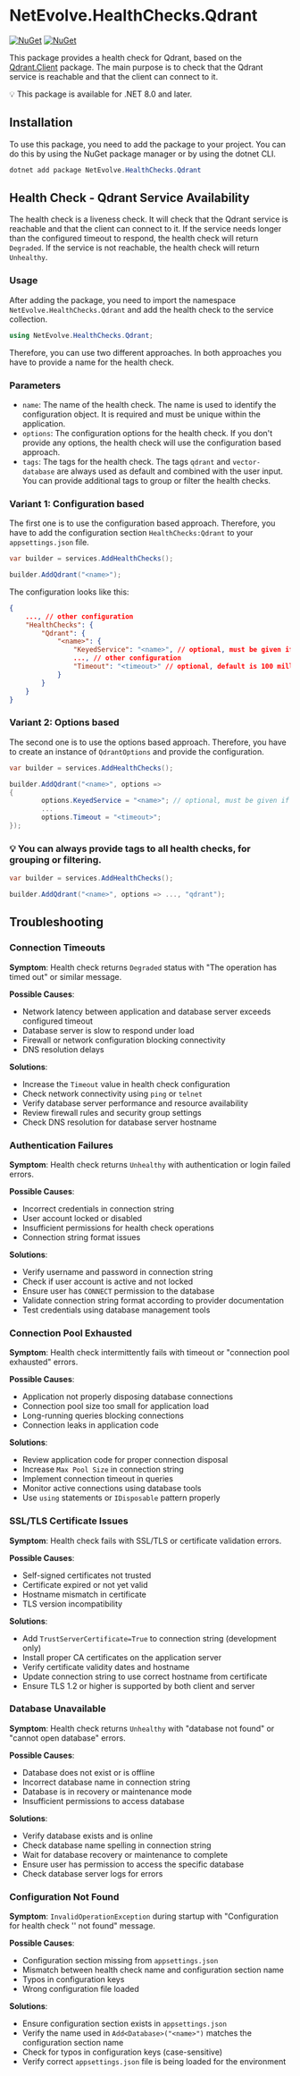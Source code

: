 # NetEvolve.HealthChecks.Qdrant

[![NuGet](https://img.shields.io/nuget/v/NetEvolve.HealthChecks.Qdrant?logo=nuget)](https://www.nuget.org/packages/NetEvolve.HealthChecks.Qdrant/)
[![NuGet](https://img.shields.io/nuget/dt/NetEvolve.HealthChecks.Qdrant?logo=nuget)](https://www.nuget.org/packages/NetEvolve.HealthChecks.Qdrant/)

This package provides a health check for Qdrant, based on the [Qdrant.Client](https://www.nuget.org/packages/Qdrant.Client/) package. The main purpose is to check that the Qdrant service is reachable and that the client can connect to it.

:bulb: This package is available for .NET 8.0 and later.

## Installation
To use this package, you need to add the package to your project. You can do this by using the NuGet package manager or by using the dotnet CLI.
```powershell
dotnet add package NetEvolve.HealthChecks.Qdrant
```

## Health Check - Qdrant Service Availability
The health check is a liveness check. It will check that the Qdrant service is reachable and that the client can connect to it. If the service needs longer than the configured timeout to respond, the health check will return `Degraded`. If the service is not reachable, the health check will return `Unhealthy`.

### Usage
After adding the package, you need to import the namespace `NetEvolve.HealthChecks.Qdrant` and add the health check to the service collection.
```csharp
using NetEvolve.HealthChecks.Qdrant;
```
Therefore, you can use two different approaches. In both approaches you have to provide a name for the health check.

### Parameters
- `name`: The name of the health check. The name is used to identify the configuration object. It is required and must be unique within the application.
- `options`: The configuration options for the health check. If you don't provide any options, the health check will use the configuration based approach.
- `tags`: The tags for the health check. The tags `qdrant` and `vector-database` are always used as default and combined with the user input. You can provide additional tags to group or filter the health checks.

### Variant 1: Configuration based
The first one is to use the configuration based approach. Therefore, you have to add the configuration section `HealthChecks:Qdrant` to your `appsettings.json` file.
```csharp
var builder = services.AddHealthChecks();

builder.AddQdrant("<name>");
```

The configuration looks like this:
```json
{
    ..., // other configuration
    "HealthChecks": {
        "Qdrant": {
            "<name>": {
                "KeyedService": "<name>", // optional, must be given if you want to access a keyed service
                ..., // other configuration
                "Timeout": "<timeout>" // optional, default is 100 milliseconds
            }
        }
    }
}
```

### Variant 2: Options based
The second one is to use the options based approach. Therefore, you have to create an instance of `QdrantOptions` and provide the configuration.
```csharp
var builder = services.AddHealthChecks();

builder.AddQdrant("<name>", options =>
{
        options.KeyedService = "<name>"; // optional, must be given if you want to access a keyed service
        ...
        options.Timeout = "<timeout>";
});
```

### :bulb: You can always provide tags to all health checks, for grouping or filtering.

```csharp
var builder = services.AddHealthChecks();

builder.AddQdrant("<name>", options => ..., "qdrant");
```

## Troubleshooting

### Connection Timeouts

**Symptom**: Health check returns `Degraded` status with "The operation has timed out" or similar message.

**Possible Causes**:
- Network latency between application and database server exceeds configured timeout
- Database server is slow to respond under load
- Firewall or network configuration blocking connectivity
- DNS resolution delays

**Solutions**:
- Increase the `Timeout` value in health check configuration
- Check network connectivity using `ping` or `telnet`
- Verify database server performance and resource availability
- Review firewall rules and security group settings
- Check DNS resolution for database server hostname

### Authentication Failures

**Symptom**: Health check returns `Unhealthy` with authentication or login failed errors.

**Possible Causes**:
- Incorrect credentials in connection string
- User account locked or disabled
- Insufficient permissions for health check operations
- Connection string format issues

**Solutions**:
- Verify username and password in connection string
- Check if user account is active and not locked
- Ensure user has `CONNECT` permission to the database
- Validate connection string format according to provider documentation
- Test credentials using database management tools

### Connection Pool Exhausted

**Symptom**: Health check intermittently fails with timeout or "connection pool exhausted" errors.

**Possible Causes**:
- Application not properly disposing database connections
- Connection pool size too small for application load
- Long-running queries blocking connections
- Connection leaks in application code

**Solutions**:
- Review application code for proper connection disposal
- Increase `Max Pool Size` in connection string
- Implement connection timeout in queries
- Monitor active connections using database tools
- Use `using` statements or `IDisposable` pattern properly

### SSL/TLS Certificate Issues

**Symptom**: Health check fails with SSL/TLS or certificate validation errors.

**Possible Causes**:
- Self-signed certificates not trusted
- Certificate expired or not yet valid
- Hostname mismatch in certificate
- TLS version incompatibility

**Solutions**:
- Add `TrustServerCertificate=True` to connection string (development only)
- Install proper CA certificates on the application server
- Verify certificate validity dates and hostname
- Update connection string to use correct hostname from certificate
- Ensure TLS 1.2 or higher is supported by both client and server

### Database Unavailable

**Symptom**: Health check returns `Unhealthy` with "database not found" or "cannot open database" errors.

**Possible Causes**:
- Database does not exist or is offline
- Incorrect database name in connection string
- Database is in recovery or maintenance mode
- Insufficient permissions to access database

**Solutions**:
- Verify database exists and is online
- Check database name spelling in connection string
- Wait for database recovery or maintenance to complete
- Ensure user has permission to access the specific database
- Check database server logs for errors

### Configuration Not Found

**Symptom**: `InvalidOperationException` during startup with "Configuration for health check '<name>' not found" message.

**Possible Causes**:
- Configuration section missing from `appsettings.json`
- Mismatch between health check name and configuration section name
- Typos in configuration keys
- Wrong configuration file loaded

**Solutions**:
- Ensure configuration section exists in `appsettings.json`
- Verify the name used in `Add<Database>("<name>")` matches the configuration section name
- Check for typos in configuration keys (case-sensitive)
- Verify correct `appsettings.json` file is being loaded for the environment

